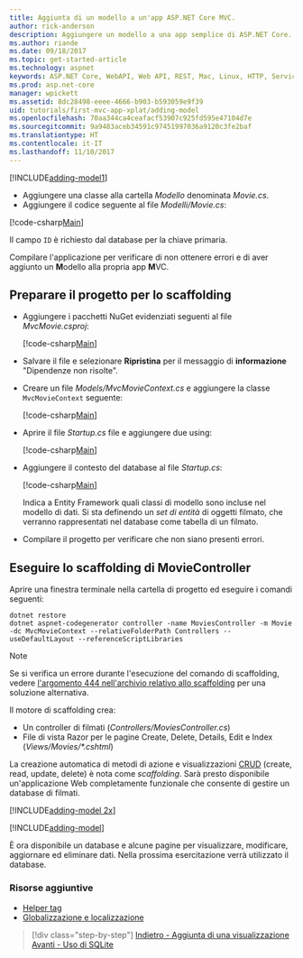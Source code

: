 ```yaml
---
title: Aggiunta di un modello a un'app ASP.NET Core MVC.
author: rick-anderson
description: Aggiungere un modello a una app semplice di ASP.NET Core.
ms.author: riande
ms.date: 09/18/2017
ms.topic: get-started-article
ms.technology: aspnet
keywords: ASP.NET Core, WebAPI, Web API, REST, Mac, Linux, HTTP, Service, HTTP Service,VS Code
ms.prod: asp.net-core
manager: wpickett
ms.assetid: 8dc28498-eeee-4666-b903-b593059e9f39
uid: tutorials/first-mvc-app-xplat/adding-model
ms.openlocfilehash: 70aa344ca4ceafacf53907c925fd595e47104d7e
ms.sourcegitcommit: 9a9483aceb34591c97451997036a9120c3fe2baf
ms.translationtype: HT
ms.contentlocale: it-IT
ms.lasthandoff: 11/10/2017
---
```

[!INCLUDE[adding-model1](../../includes/mvc-intro/adding-model1.md)]

* Aggiungere una classe alla cartella *Modello* denominata *Movie.cs*.
* Aggiungere il codice seguente al file *Modelli/Movie.cs*:

[!code-csharp[Main](../../tutorials/first-mvc-app/start-mvc/sample/MvcMovie/Models/MovieNoEF.cs?name=snippet_1)]

Il campo `ID` è richiesto dal database per la chiave primaria. 

Compilare l'applicazione per verificare di non ottenere errori e di aver aggiunto un **M**odello alla propria app **M**VC.

## <a name="prepare-the-project-for-scaffolding"></a>Preparare il progetto per lo scaffolding

- Aggiungere i pacchetti NuGet evidenziati seguenti al file *MvcMovie.csproj*:
             
   [!code-csharp[Main](start-mvc/sample/MvcMovie/MvcMovie.csproj?highlight=7,10)]

- Salvare il file e selezionare **Ripristina** per il messaggio di **informazione** "Dipendenze non risolte".
- Creare un file *Models/MvcMovieContext.cs* e aggiungere la classe `MvcMovieContext` seguente:

   [!code-csharp[Main](start-mvc/sample/MvcMovie/Models/MvcMovieContext.cs)]
   
- Aprire il file *Startup.cs* file e aggiungere due using:

   [!code-csharp[Main](start-mvc/sample/MvcMovie/Startup.cs?name=snippet1&highlight=1,2)]

- Aggiungere il contesto del database al file *Startup.cs*:

   [!code-csharp[Main](start-mvc/sample/MvcMovie/Startup.cs?name=snippet2&highlight=6-7)]

  Indica a Entity Framework quali classi di modello sono incluse nel modello di dati. Si sta definendo un *set di entità* di oggetti filmato, che verranno rappresentati nel database come tabella di un filmato.

- Compilare il progetto per verificare che non siano presenti errori.

## <a name="scaffold-the-moviecontroller"></a>Eseguire lo scaffolding di MovieController

Aprire una finestra terminale nella cartella di progetto ed eseguire i comandi seguenti:

```
dotnet restore
dotnet aspnet-codegenerator controller -name MoviesController -m Movie -dc MvcMovieContext --relativeFolderPath Controllers --useDefaultLayout --referenceScriptLibraries 
```

> [!NOTE]
> Se si verifica un errore durante l'esecuzione del comando di scaffolding, vedere [l'argomento 444 nell'archivio relativo allo scaffolding](https://github.com/aspnet/scaffolding/issues/444) per una soluzione alternativa.

Il motore di scaffolding crea:

* Un controller di filmati (*Controllers/MoviesController.cs*)
* File di vista Razor per le pagine Create, Delete, Details, Edit e Index (*Views/Movies/\*.cshtml*)

La creazione automatica di metodi di azione e visualizzazioni [CRUD](https://wikipedia.org/wiki/Create,_read,_update_and_delete) (create, read, update, delete) è nota come *scaffolding*. Sarà presto disponibile un'applicazione Web completamente funzionale che consente di gestire un database di filmati.

[!INCLUDE[adding-model 2x](../../includes/mvc-intro/adding-model2xp.md)]

[!INCLUDE[adding-model](../../includes/mvc-intro/adding-model3.md)]

È ora disponibile un database e alcune pagine per visualizzare, modificare, aggiornare ed eliminare dati. Nella prossima esercitazione verrà utilizzato il database.

### <a name="additional-resources"></a>Risorse aggiuntive

* [Helper tag](xref:mvc/views/tag-helpers/intro)
* [Globalizzazione e localizzazione](xref:fundamentals/localization)

>[!div class="step-by-step"]
[Indietro - Aggiunta di una visualizzazione](adding-view.md)
[Avanti - Uso di SQLite](working-with-sql.md)
